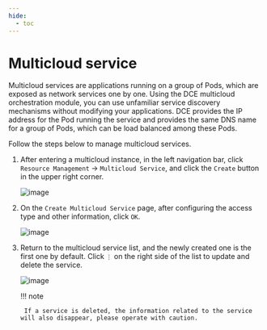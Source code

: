 ```yaml
---
hide:
  - toc
---
```


# Multicloud service

Multicloud services are applications running on a group of Pods, which are exposed as network services one by one.
Using the DCE multicloud orchestration module, you can use unfamiliar service discovery mechanisms without modifying your applications.
DCE provides the IP address for the Pod running the service and provides the same DNS name for a group of Pods, which can be load balanced among these Pods.

Follow the steps below to manage multicloud services.

1. After entering a multicloud instance, in the left navigation bar, click `Resource Management` -> `Multicloud Service`, and click the `Create` button in the upper right corner.

    ![image](../images/service01.png)

2. On the `Create Multicloud Service` page, after configuring the access type and other information, click `OK`.

    ![image](../images/service02.png)

3. Return to the multicloud service list, and the newly created one is the first one by default. Click `⋮` on the right side of the list to update and delete the service.

    ![image](../images/service03.png)

    !!! note

        If a service is deleted, the information related to the service will also disappear, please operate with caution.